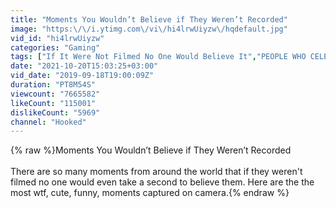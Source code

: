 ```yaml
---
title: "Moments You Wouldn’t Believe if They Weren’t Recorded"
image: "https:\/\/i.ytimg.com\/vi\/hi4lrwUiyzw\/hqdefault.jpg"
vid_id: "hi4lrwUiyzw"
categories: "Gaming"
tags: ["If It Were Not Filmed No One Would Believe It","PEOPLE WHO CELEBRATED TOO EARLY","SINGERS GETTING ATTACKED BY FANS"]
date: "2021-10-20T15:03:25+03:00"
vid_date: "2019-09-18T19:00:09Z"
duration: "PT8M54S"
viewcount: "7665582"
likeCount: "115001"
dislikeCount: "5969"
channel: "Hooked"
---
```

{% raw %}Moments You Wouldn’t Believe if They Weren’t Recorded<br /><br />There are so many moments from around the world that if they weren't filmed no one would even take a second to believe them. Here are the the most wtf, cute, funny, moments captured on camera.{% endraw %}
